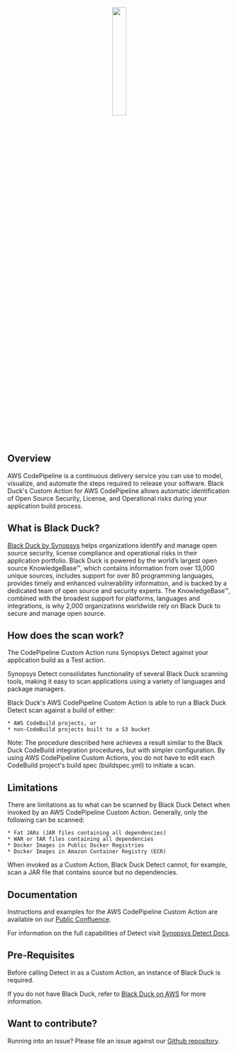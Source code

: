 <p align="center">
  <img width="25%" height="25%" src="https://www.synopsys.com/content/dam/synopsys/sig-assets/images/BlackDuck_by_Synospsy_onwhite.png">
</p>

## Overview
AWS CodePipeline is a continuous delivery service you can use to model, visualize, and automate the steps required to release your software. Black Duck's Custom Action for AWS CodePipeline allows automatic identification of Open Source Security, License, and Operational risks during your application build process.


## What is Black Duck?

[Black Duck by Synopsys](https://www.synopsys.com/software-integrity/security-testing/software-composition-analysis.html) helps organizations identify and manage open source security, license compliance and operational risks in their application portfolio. Black Duck is powered by the world’s largest open source KnowledgeBase™, which contains information from over 13,000 unique sources, includes support for over 80 programming languages, provides timely and enhanced vulnerability information, and is backed by a dedicated team of open source and security experts. The KnowledgeBase™, combined with the broadest support for platforms, languages and integrations, is why 2,000 organizations worldwide rely on Black Duck to secure and manage open source.

## How does the scan work?

The CodePipeline Custom Action runs Synopsys Detect against your application build as a Test action.

Synopsys Detect consolidates functionality of several Black Duck scanning tools, making it easy to scan applications using a variety of languages and package managers.

Black Duck's AWS CodePipeline Custom Action is able to run a Black Duck Detect scan against a build of either:

	* AWS CodeBuild projects, or 
	* non-CodeBuild projects built to a S3 bucket

Note: The procedure described here achieves a result similar to the Black Duck CodeBuild integration procedures, but with simpler configuration.  By using AWS CodePipeline Custom Actions, you do not have to edit each CodeBuild project's build spec (buildspec.yml) to initiate a scan.

## Limitations
There are limitations as to what can be scanned by Black Duck Detect when invoked by an AWS CodePipeline Custom Action. Generally, only the following can be scanned:

	* Fat JARs (JAR files containing all dependencies)
	* WAR or TAR files containing all dependencies
	* Docker Images in Public Docker Registries 
	* Docker Images in Amazon Container Registry (ECR)

When invoked as a Custom Action, Black Duck Detect cannot, for example, scan a JAR file that contains source but no dependencies.

## Documentation

Instructions and examples for the AWS CodePipeline Custom Action are available on our [Public Confluence](https://synopsys.atlassian.net/wiki/x/bgBy).

For information on the full capabilities of Detect visit [Synopsys Detect Docs](https://synopsys.atlassian.net/wiki/x/SYC4Aw).

## Pre-Requisites

Before calling Detect in as a Custom Action, an instance of Black Duck is required.

If you do not have Black Duck, refer to [Black Duck on AWS](https://synopsys.atlassian.net/wiki/spaces/PARTNERS/pages/7471220/Deploying+Black+Duck+AMI+on+AWS) for more information.

## Want to contribute?

Running into an issue? Please file an issue against our [Github repository](https://github.com/blackducksoftware/aws-codepipeline-custom-action).  


